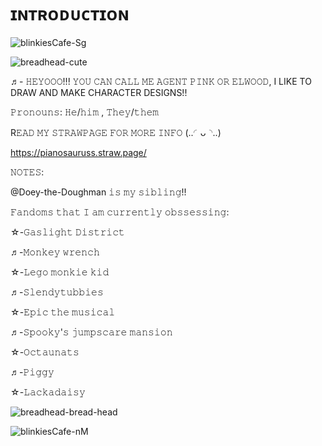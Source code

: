 # ɪɴᴛʀᴏᴅᴜᴄᴛɪᴏɴ

![blinkiesCafe-Sg](https://github.com/user-attachments/assets/17d31beb-fb17-4cb2-a830-37100659f227)


![breadhead-cute](https://github.com/user-attachments/assets/5643f190-528f-4649-8a83-c9a63ead0022)



♬- 𝙷𝙴𝚈𝙾𝙾𝙾!!! 𝚈𝙾𝚄 𝙲𝙰𝙽 𝙲𝙰𝙻𝙻 𝙼𝙴 𝙰𝙶𝙴𝙽𝚃 𝙿𝙸𝙽𝙺 𝙾𝚁 𝙴𝙻𝚆𝙾𝙾𝙳, I LIKE TO DRAW AND MAKE CHARACTER DESIGNS!! 

𝙿𝚛𝚘𝚗𝚘𝚞𝚗𝚜: 𝙷𝚎/𝚑𝚒𝚖 , 𝚃𝚑𝚎𝚢/𝚝𝚑𝚎𝚖

R𝙴𝙰𝙳 𝙼𝚈 𝚂𝚃𝚁𝙰𝚆𝙿𝙰𝙶𝙴 𝙵𝙾𝚁 𝙼𝙾𝚁𝙴 𝙸𝙽𝙵𝙾 (..◜ᴗ◝..)

https://pianosauruss.straw.page/



𝙽𝙾𝚃𝙴𝚂:

@Doey-the-Doughman 𝚒𝚜 𝚖𝚢 𝚜𝚒𝚋𝚕𝚒𝚗𝚐!!

𝙵𝚊𝚗𝚍𝚘𝚖𝚜 𝚝𝚑𝚊𝚝 𝙸 𝚊𝚖 𝚌𝚞𝚛𝚛𝚎𝚗𝚝𝚕𝚢 𝚘𝚋𝚜𝚜𝚎𝚜𝚜𝚒𝚗𝚐:

☆-𝙶𝚊𝚜𝚕𝚒𝚐𝚑𝚝 𝙳𝚒𝚜𝚝𝚛𝚒𝚌𝚝

♬-𝙼𝚘𝚗𝚔𝚎𝚢 𝚠𝚛𝚎𝚗𝚌𝚑

☆-𝙻𝚎𝚐𝚘 𝚖𝚘𝚗𝚔𝚒𝚎 𝚔𝚒𝚍

♬-𝚂𝚕𝚎𝚗𝚍𝚢𝚝𝚞𝚋𝚋𝚒𝚎𝚜

☆-𝙴𝚙𝚒𝚌 𝚝𝚑𝚎 𝚖𝚞𝚜𝚒𝚌𝚊𝚕

♬-𝚂𝚙𝚘𝚘𝚔𝚢'𝚜 𝚓𝚞𝚖𝚙𝚜𝚌𝚊𝚛𝚎 𝚖𝚊𝚗𝚜𝚒𝚘𝚗

☆-𝙾𝚌𝚝𝚊𝚞𝚗𝚊𝚝𝚜

♬-𝙿𝚒𝚐𝚐𝚢

☆-𝙻𝚊𝚌𝚔𝚊𝚍𝚊𝚒𝚜𝚢

![breadhead-bread-head](https://github.com/user-attachments/assets/5dcb87ef-e912-4c3f-8ae8-1a69d1d50415)

![blinkiesCafe-nM](https://github.com/user-attachments/assets/66d89db3-8804-4a89-9a03-1b8b2bf586ef)






